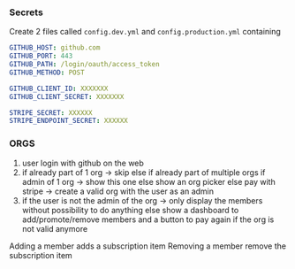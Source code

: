 ### Secrets

Create 2 files called `config.dev.yml` and `config.production.yml` containing

```yml
GITHUB_HOST: github.com
GITHUB_PORT: 443
GITHUB_PATH: /login/oauth/access_token
GITHUB_METHOD: POST

GITHUB_CLIENT_ID: XXXXXXX
GITHUB_CLIENT_SECRET: XXXXXXX

STRIPE_SECRET: XXXXXX
STRIPE_ENDPOINT_SECRET: XXXXXX
```

### ORGS

1. user login with github on the web
2. if already part of 1 org -> skip
   else if already part of multiple orgs
     if admin of 1 org -> show this one
     else show an org picker
   else pay with stripe -> create a valid org with the user as an admin
3. if the user is not the admin of the org -> only display the members without possibility to do anything
   else show a dashboard to add/promote/remove members and a button to pay again if the org is not valid anymore

Adding a member adds a subscription item
Removing a member remove the subscription item
